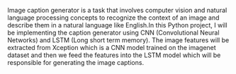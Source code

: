 Image caption generator is a task that involves computer vision and natural language processing concepts to recognize the context of an image and describe them in a natural language like English.In this Python project, I will be implementing the caption generator using CNN (Convolutional Neural Networks) and LSTM (Long short term memory). The image features will be extracted from Xception which is a CNN model trained on the imagenet dataset and then we feed the features into the LSTM model which will be responsible for generating the image captions.

